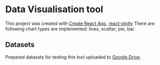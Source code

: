 # Data Visualisation tool

This project was created with [Create React App](https://github.com/facebook/create-react-app),
[react-plotly](https://github.com/plotly/react-plotly.js/)
There are following chart types are implemented: lines, scatter, pie, bar.


## Datasets

Prepared datasets for testing this tool uploaded to [Google Drive](https://drive.google.com/drive/folders/1PdpOYVCHXt-G7X5zzS1m6VtEWFX_nN2J?usp=sharing). 
